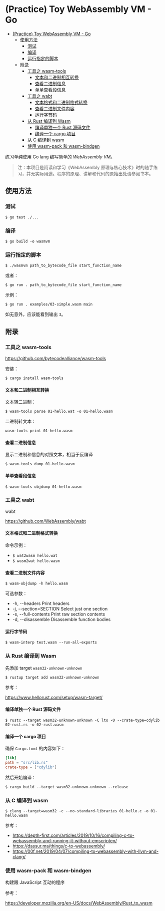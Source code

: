 # (Practice) Toy WebAssembly VM - Go

<!-- @import "[TOC]" {cmd="toc" depthFrom=1 depthTo=6 orderedList=false} -->

<!-- code_chunk_output -->

- [(Practice) Toy WebAssembly VM - Go](#practice-toy-webassembly-vm-go)
  - [使用方法](#使用方法)
    - [测试](#测试)
    - [编译](#编译)
    - [运行指定的脚本](#运行指定的脚本)
  - [附录](#附录)
    - [工具之 wasm-tools](#工具之-wasm-tools)
      - [文本和二进制相互转换](#文本和二进制相互转换)
      - [查看二进制信息](#查看二进制信息)
      - [单单查看段信息](#单单查看段信息)
    - [工具之 wabt](#工具之-wabt)
      - [文本格式和二进制格式转换](#文本格式和二进制格式转换)
      - [查看二进制文件内容](#查看二进制文件内容)
      - [运行字节码](#运行字节码)
    - [从 Rust 编译到 Wasm](#从-rust-编译到-wasm)
      - [编译单独一个 Rust 源码文件](#编译单独一个-rust-源码文件)
      - [编译一个 cargo 项目](#编译一个-cargo-项目)
    - [从 C 编译到 wasm](#从-c-编译到-wasm)
    - [使用 wasm-pack 和 wasm-bindgen](#使用-wasm-pack-和-wasm-bindgen)

<!-- /code_chunk_output -->

练习单纯使用 Go lang 编写简单的 _WebAssembly VM_。

> 注：本项目是阅读和学习《WebAssembly 原理与核心技术》时的随手练习，并无实际用途。程序的原理、讲解和代码的原始出处请参阅书本。

## 使用方法

### 测试

`$ go test ./...`

### 编译

`$ go build -o wasmvm`

### 运行指定的脚本

`$ ./wasmvm path_to_bytecode_file start_function_name`

或者：

`$ go run . path_to_bytecode_file start_function_name`

示例：

`$ go run . examples/03-simple.wasm main`

如无意外，应该能看到输出 `3`。

## 附录

### 工具之 wasm-tools

https://github.com/bytecodealliance/wasm-tools

安装：

`$ cargo install wasm-tools`

#### 文本和二进制相互转换

文本转二进制：

`$ wasm-tools parse 01-hello.wat -o 01-hello.wasm`

二进制转文本：

`wasm-tools print 01-hello.wasm`

#### 查看二进制信息

显示二进制和信息的对照文本，相当于反编译

`$ wasm-tools dump 01-hello.wasm`

#### 单单查看段信息

`$ wasm-tools objdump 01-hello.wasm`

### 工具之 wabt

wabt

https://github.com/WebAssembly/wabt

#### 文本格式和二进制格式转换

命令示例：

- `$ wat2wasm hello.wat`
- `$ wasm2wat hello.wasm`

#### 查看二进制文件内容

`$ wasm-objdump -h hello.wasm`

可选参数：

- -h, --headers
  Print headers
- -j, --section=SECTION
  Select just one section
- -s, --full-contents
  Print raw section contents
- -d, --disassemble
  Disassemble function bodies

#### 运行字节码

`$ wasm-interp test.wasm --run-all-exports`

### 从 Rust 编译到 Wasm

先添加 target `wasm32-unknown-unknown`

`$ rustup target add wasm32-unknown-unknown`

参考：

https://www.hellorust.com/setup/wasm-target/

#### 编译单独一个 Rust 源码文件

`$ rustc --target wasm32-unknown-unknown -C lto -O --crate-type=cdylib 02-rust.rs -o 02-rust.wasm`

#### 编译一个 cargo 项目

确保 `Cargo.toml` 的内容如下：

```toml
[lib]
path = "src/lib.rs"
crate-type = ["cdylib"]
```

然后开始编译：

`$ cargo build --target wasm32-unknown-unknown --release`

### 从 C 编译到 wasm

`$ clang --target=wasm32 -c --no-standard-libraries 01-hello.c -o 01-hello.wasm`

参考：

- https://depth-first.com/articles/2019/10/16/compiling-c-to-webassembly-and-running-it-without-emscripten/
- https://dassur.ma/things/c-to-webassembly/
- https://00f.net/2019/04/07/compiling-to-webassembly-with-llvm-and-clang/

### 使用 wasm-pack 和 wasm-bindgen

构建跟 JavaScript 互动的程序

参考：

https://developer.mozilla.org/en-US/docs/WebAssembly/Rust_to_wasm

